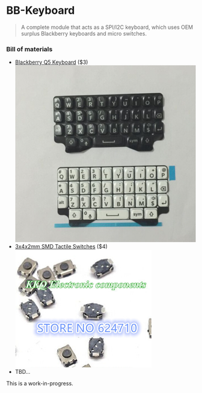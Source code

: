 BB-Keyboard
=================

> A complete module that acts as a SPI/I2C keyboard, which uses OEM surplus Blackberry keyboards and micro switches.

### Bill of materials

* [Blackberry Q5 Keyboard](http://www.aliexpress.com/item/New-Original-For-Blackberry-Q5-Housing-Keypad-Keyboard-Qwerty-Black-Or-White-Free-Shipping/32337504795.html) ($3)
  ![Q5-Keyboard.jpg](pictures/Q5-Keyboard.jpg)
* [3x4x2mm SMD Tactile Switches](http://www.aliexpress.com/item/200PCS-3-4-2MM-3X4X2mm-SMD-Tact-2P-miniature-micro-switch-button-switch-new-Original-Push/32595638808.html) ($4)
  ![SMD-Switches.jpg](pictures/SMD-Switches.jpg)
* TBD...

This is a work-in-progress.
